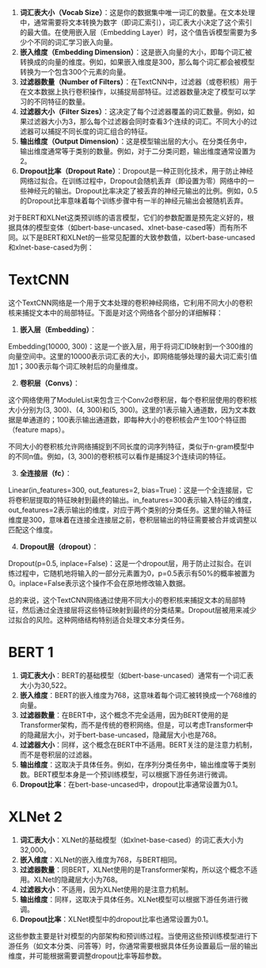 1. **词汇表大小（Vocab Size）**：这是你的数据集中唯一词汇的数量。在文本处理中，通常需要将文本转换为数字（即词汇索引），词汇表大小决定了这个索引的最大值。在使用嵌入层（Embedding Layer）时，这个值告诉模型需要为多少个不同的词汇学习嵌入向量。
2. **嵌入维度（Embedding Dimension）**：这是嵌入向量的大小，即每个词汇被转换成的向量的维度。例如，如果嵌入维度是300，那么每个词汇都会被模型转换为一个包含300个元素的向量。
3. **过滤器数量（Number of Filters）**：在TextCNN中，过滤器（或卷积核）用于在文本数据上执行卷积操作，以捕捉局部特征。过滤器数量决定了模型可以学习的不同特征的数量。
4. **过滤器大小（Filter Sizes）**：这决定了每个过滤器覆盖的词汇数量。例如，如果过滤器大小为3，那么每个过滤器会同时查看3个连续的词汇。不同大小的过滤器可以捕捉不同长度的词汇组合的特征。
5. **输出维度（Output Dimension）**：这是模型输出层的大小。在分类任务中，输出维度通常等于类别的数量。例如，对于二分类问题，输出维度通常设置为2。
6. **Dropout比率（Dropout Rate）**：Dropout是一种正则化技术，用于防止神经网络过拟合。在训练过程中，Dropout会随机丢弃（即设置为零）网络中的一些神经元的输出。Dropout比率决定了被丢弃的神经元输出的比例。例如，0.5的Dropout比率意味着每个训练步骤中有一半的神经元输出会被随机丢弃。

对于BERT和XLNet这类预训练的语言模型，它们的参数配置是预先定义好的，根据具体的模型变体（如bert-base-uncased、xlnet-base-cased等）而有所不同。以下是BERT和XLNet的一些常见配置的大致参数值，以bert-base-uncased和xlnet-base-cased为例：

# TextCNN

这个TextCNN网络是一个用于文本处理的卷积神经网络，它利用不同大小的卷积核来捕捉文本中的局部特征。下面是对这个网络各个部分的详细解释：

1. **嵌入层（Embedding）**：

Embedding(10000, 300)：这是一个嵌入层，用于将词汇ID映射到一个300维的向量空间中。这里的10000表示词汇表的大小，即网络能够处理的最大词汇索引值加1；300表示每个词汇映射后的向量维度。

2. **卷积层（Convs）**：

这个网络使用了ModuleList来包含三个Conv2d卷积层，每个卷积层使用的卷积核大小分别为(3, 300)、(4, 300)和(5, 300)。这里的1表示输入通道数，因为文本数据是单通道的；100表示输出通道数，即每种大小的卷积核会产生100个特征图（feature maps）。

不同大小的卷积核允许网络捕捉到不同长度的词序列特征，类似于n-gram模型中的不同n值。例如，(3, 300)的卷积核可以看作是捕捉3个连续词的特征。

3. **全连接层（fc）**：

Linear(in_features=300, out_features=2, bias=True)：这是一个全连接层，它将卷积层提取的特征映射到最终的输出。in_features=300表示输入特征的维度，out_features=2表示输出的维度，对应于两个类别的分类任务。这里的输入特征维度是300，意味着在连接全连接层之前，卷积层输出的特征需要被合并或调整以匹配这个维度。

4. **Dropout层（dropout）**：

Dropout(p=0.5, inplace=False)：这是一个dropout层，用于防止过拟合。在训练过程中，它随机地将输入的一部分元素置为0，p=0.5表示有50%的概率被置为0。inplace=False表示这个操作不会在原地修改输入数据。

总的来说，这个TextCNN网络通过使用不同大小的卷积核来捕捉文本的局部特征，然后通过全连接层将这些特征映射到最终的分类结果。Dropout层被用来减少过拟合的风险。这种网络结构特别适合处理文本分类任务。

# BERT 1

1. **词汇表大小**：BERT的基础模型（如bert-base-uncased）通常有一个词汇表大小为30,522。
2. **嵌入维度**：BERT的嵌入维度为768，这意味着每个词汇被转换成一个768维的向量。
3. **过滤器数量**：在BERT中，这个概念不完全适用，因为BERT使用的是Transformer架构，而不是传统的卷积网络。但是，可以考虑Transformer中的隐藏层大小，对于bert-base-uncased，隐藏层大小也是768。
4. **过滤器大小**：同样，这个概念在BERT中不适用。BERT关注的是注意力机制，而不是卷积层的过滤器。
5. **输出维度**：这取决于具体任务。例如，在序列分类任务中，输出维度等于类别数。BERT模型本身是一个预训练模型，可以根据下游任务进行微调。
6. **Dropout比率**：在bert-base-uncased中，dropout比率通常设置为0.1。

# XLNet 2

1. **词汇表大小**：XLNet的基础模型（如xlnet-base-cased）的词汇表大小为32,000。
2. **嵌入维度**：XLNet的嵌入维度为768，与BERT相同。
3. **过滤器数量**：同BERT，XLNet使用的是Transformer架构，所以这个概念不适用。XLNet的隐藏层大小为768。
4. **过滤器大小**：不适用，因为XLNet使用的是注意力机制。
5. **输出维度**：同样，这取决于具体任务。XLNet模型可以根据下游任务进行微调。
6. **Dropout比率**：XLNet模型中的dropout比率也通常设置为0.1。

这些参数主要是针对模型的内部架构和预训练过程。当使用这些预训练模型进行下游任务（如文本分类、问答等）时，你通常需要根据具体任务设置最后一层的输出维度，并可能根据需要调整dropout比率等超参数。